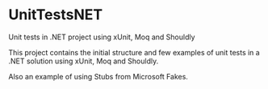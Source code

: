 # UnitTestsNET
Unit tests in .NET project using xUnit, Moq and Shouldly

This project contains the initial structure and few examples of unit tests in a .NET solution using xUnit, Moq and Shouldly.

Also an example of using Stubs from Microsoft Fakes.
